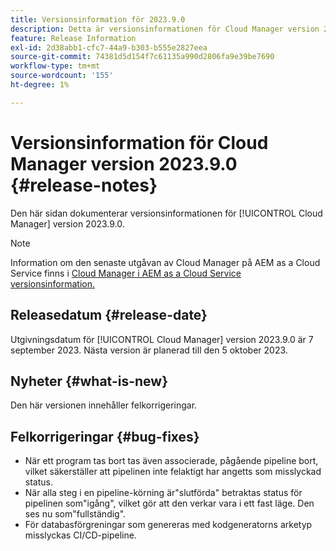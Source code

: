 ```yaml
---
title: Versionsinformation för 2023.9.0
description: Detta är versionsinformationen för Cloud Manager version 2023.9.0.
feature: Release Information
exl-id: 2d38abb1-cfc7-44a9-b303-b555e2827eea
source-git-commit: 74381d5d154f7c61135a990d2806fa9e39be7690
workflow-type: tm+mt
source-wordcount: '155'
ht-degree: 1%

---
```



# Versionsinformation för Cloud Manager version 2023.9.0 {#release-notes}

Den här sidan dokumenterar versionsinformationen för [!UICONTROL Cloud Manager] version 2023.9.0.

>[!NOTE]
>
>Information om den senaste utgåvan av Cloud Manager på AEM as a Cloud Service finns i [Cloud Manager i AEM as a Cloud Service versionsinformation.](https://experienceleague.adobe.com/docs/experience-manager-cloud-service/content/implementing/using-cloud-manager/release-notes-cloud-manager/release-notes-cm-current.html)

## Releasedatum {#release-date}

Utgivningsdatum för [!UICONTROL Cloud Manager] version 2023.9.0 är 7 september 2023. Nästa version är planerad till den 5 oktober 2023.

## Nyheter {#what-is-new}

Den här versionen innehåller felkorrigeringar.

## Felkorrigeringar {#bug-fixes}

* När ett program tas bort tas även associerade, pågående pipeline bort, vilket säkerställer att pipelinen inte felaktigt har angetts som misslyckad status.
* När alla steg i en pipeline-körning är&quot;slutförda&quot; betraktas status för pipelinen som&quot;igång&quot;, vilket gör att den verkar vara i ett fast läge. Den ses nu som&quot;fullständig&quot;.
* För databasförgreningar som genereras med kodgeneratorns arketyp misslyckas CI/CD-pipeline.
